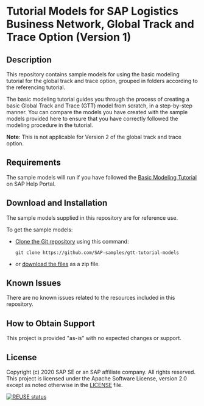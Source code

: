 # Tutorial Models for SAP Logistics Business Network, Global Track and Trace Option (Version 1)


## Description
This repository contains sample models for using the basic modeling tutorial for the global track and trace option, grouped in folders according to the referencing tutorial.

The basic modeling tutorial guides you through the process of creating a basic Global Track and Trace (GTT) model from scratch, in a step-by-step manner. You can compare the models you have created with the sample models provided here to ensure that you have correctly followed the modeling procedure in the tutorial.

<strong>Note</strong>: This is not applicable for Version 2 of the global track and trace option.


## Requirements
The sample models will run if you have followed the [Basic Modeling Tutorial](https://help.sap.com/viewer/product/SAP_LBN_GTT_OPTION/LBN/en-US?task=learn_task) on SAP Help Portal.


## Download and Installation
The sample models supplied in this repository are for reference use.  

To get the sample models:

- [Clone the Git repository](https://help.github.com/articles/cloning-a-repository/) using this command:
  
  `git clone https://github.com/SAP-samples/gtt-tutorial-models`
  
- or [download the files](https://github.com/SAP-samples/gtt-tutorial-models/archive/master.zip) as a zip file.


## Known Issues
There are no known issues related to the resources included in this repository.


## How to Obtain Support
This project is provided "as-is" with no expected changes or support.


## License
Copyright (c) 2020 SAP SE or an SAP affiliate company. All rights reserved. This project is licensed under the Apache Software License, version 2.0 except as noted otherwise in the [LICENSE](LICENSES/Apache-2.0.txt) file.

[![REUSE status](https://api.reuse.software/badge/github.com/SAP-samples/gtt-tutorial-models)](https://api.reuse.software/info/github.com/SAP-samples/gtt-tutorial-models)

